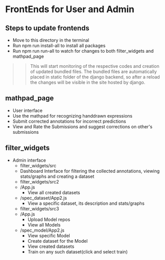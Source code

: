 # FrontEnds for User and Admin
## Steps to update frontends
 - Move to this directory in the terminal
 - Run npm run install-all to install all packages
 - Run npm run run-all to watch for changes to both filter_widgets and mathpad_page
 > > This will start monitoring of the respective codes and creation of updated bundled files. The bundled files are automatically placed in static folder of the django backend, so after a reload the changes will be visible in the site hosted by django. 

## mathpad_page
- User interface
- Use the mathpad for recognizing handdrawn expressions
- Submit corrected annotations for incorrect predictions
- View and Rate the Submissions and suggest corrections on other's submissions

## filter_widgets
- Admin interface
  -  filter_widgets/src
    - Dashboard Interface for filtering the collected annotations, viewing stats/graphs and creating a dataset  
  -  filter_widgets/src2
    - /App.js
      - View all created datasets    
    - /spec_dataset/App2.js
      - View a specific dataset, its description and stats/graphs 
  -  filter_widgets/src3
    - /App.js
      - Upload Model repos
      - View all Models 
    - /spec_model/App2.js
      - View specific Model
      - Create dataset for the Model
      - View created datasets
      - Train on any such dataset(click and select train)


